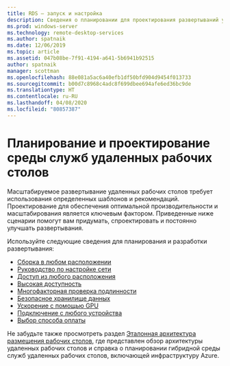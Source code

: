 ```yaml
---
title: RDS — запуск и настройка
description: Сведения о планировании для проектирования развертываний удаленных рабочих столов.
ms.prod: windows-server
ms.technology: remote-desktop-services
ms.author: spatnaik
ms.date: 12/06/2019
ms.topic: article
ms.assetid: 047b08be-7f91-4194-a641-5b6941b92515
author: spatnaik
manager: scottman
ms.openlocfilehash: 88e081a5ac6a40efb1df50bfd904d9454f013733
ms.sourcegitcommit: b00d7c8968c4adc8f699dbee694afe6ed36bc9de
ms.translationtype: HT
ms.contentlocale: ru-RU
ms.lasthandoff: 04/08/2020
ms.locfileid: "80857387"
---
```

# <a name="plan-and-design-your-remote-desktop-services-environment"></a>Планирование и проектирование среды служб удаленных рабочих столов

Масштабируемое развертывание удаленных рабочих столов требует использования определенных шаблонов и рекомендаций.
Проектирование для обеспечения оптимальной производительности и масштабирования является ключевым фактором. Приведенные ниже сценарии помогут вам придумать, спроектировать и постоянно улучшать развертывания.

Используйте следующие сведения для планирования и разработки развертывания:

- [Сборка в любом расположении](rds-plan-build-anywhere.md)
- [Руководство по настройке сети](network-guidance.md)
- [Доступ из любого расположения](rds-plan-access-from-anywhere.md)
- [Высокая доступность](rds-plan-high-availability.md)
- [Многофакторная проверка подлинности](rds-plan-mfa.md)
- [Безопасное хранилище данных](rds-plan-secure-data-storage.md)
- [Ускорение с помощью GPU](rds-graphics-virtualization.md)
- [Подключение с любого устройства](rds-plan-connect-from-any-device.md)
- [Выбор способа оплаты](rds-plan-choose-how-you-pay.md)

Не забудьте также просмотреть раздел [Эталонная архитектура размещения рабочих столов](desktop-hosting-reference-architecture.md), где представлен обзор архитектуры удаленных рабочих столов и справка о планировании гибридной среды служб удаленных рабочих столов, включающей инфраструктуру Azure.
